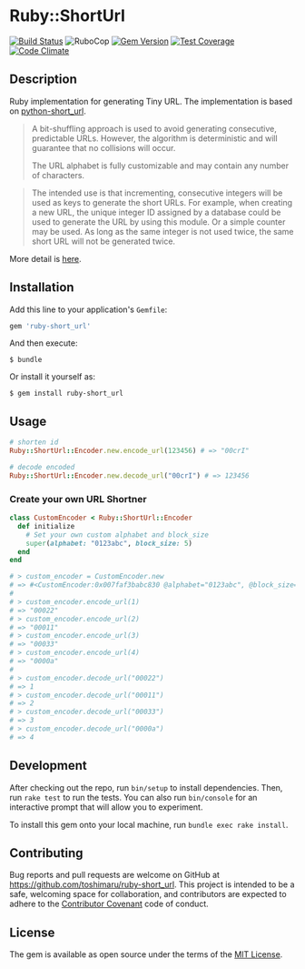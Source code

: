 # Ruby::ShortUrl

[![Build Status](https://travis-ci.org/toshimaru/ruby-short_url.svg?branch=master)](https://travis-ci.org/toshimaru/ruby-short_url)
![RuboCop](https://github.com/toshimaru/ruby-short_url/workflows/RuboCop/badge.svg)
[![Gem Version](https://badge.fury.io/rb/ruby-short_url.svg)](http://badge.fury.io/rb/ruby-short_url)
[![Test Coverage](https://codeclimate.com/github/toshimaru/ruby-short_url/badges/coverage.svg)](https://codeclimate.com/github/toshimaru/ruby-short_url/coverage)
[![Code Climate](https://codeclimate.com/github/toshimaru/ruby-short_url/badges/gpa.svg)](https://codeclimate.com/github/toshimaru/ruby-short_url)

## Description

Ruby implementation for generating Tiny URL. The implementation is based on [python-short_url](https://github.com/Alir3z4/python-short_url).

> A bit-shuffling approach is used to avoid generating consecutive, predictable URLs. However, the algorithm is deterministic and will guarantee that no collisions will occur.
>
> The URL alphabet is fully customizable and may contain any number of characters.

> The intended use is that incrementing, consecutive integers will be used as keys to generate the short URLs. For example, when creating a new URL, the unique integer ID assigned by a database could be used to generate the URL by using this module. Or a simple counter may be used. As long as the same integer is not used twice, the same short URL will not be generated twice.

More detail is [here](https://github.com/Alir3z4/python-short_url#short-url-generator).

## Installation

Add this line to your application's `Gemfile`:

```ruby
gem 'ruby-short_url'
```

And then execute:

    $ bundle

Or install it yourself as:

    $ gem install ruby-short_url

## Usage

```rb
# shorten id
Ruby::ShortUrl::Encoder.new.encode_url(123456) # => "00crI"

# decode encoded
Ruby::ShortUrl::Encoder.new.decode_url("00crI") # => 123456
```

### Create your own URL Shortner

```rb
class CustomEncoder < Ruby::ShortUrl::Encoder
  def initialize
    # Set your own custom alphabet and block_size
    super(alphabet: "0123abc", block_size: 5)
  end
end
```

```rb
# > custom_encoder = CustomEncoder.new
# => #<CustomEncoder:0x007faf3babc830 @alphabet="0123abc", @block_size=5, @mask=31, @mapping=[0, 1, 2, 3, 4]>
#
# > custom_encoder.encode_url(1)
# => "00022"
# > custom_encoder.encode_url(2)
# => "00011"
# > custom_encoder.encode_url(3)
# => "00033"
# > custom_encoder.encode_url(4)
# => "0000a"
#
# > custom_encoder.decode_url("00022")
# => 1
# > custom_encoder.decode_url("00011")
# => 2
# > custom_encoder.decode_url("00033")
# => 3
# > custom_encoder.decode_url("0000a")
# => 4
```

## Development

After checking out the repo, run `bin/setup` to install dependencies. Then, run `rake test` to run the tests. You can also run `bin/console` for an interactive prompt that will allow you to experiment.

To install this gem onto your local machine, run `bundle exec rake install`.

## Contributing

Bug reports and pull requests are welcome on GitHub at https://github.com/toshimaru/ruby-short_url. This project is intended to be a safe, welcoming space for collaboration, and contributors are expected to adhere to the [Contributor Covenant](http://contributor-covenant.org) code of conduct.

## License

The gem is available as open source under the terms of the [MIT License](https://opensource.org/licenses/MIT).
